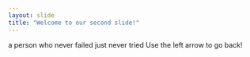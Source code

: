 ```yaml
---
layout: slide
title: "Welcome to our second slide!"
---
```

a person who never failed just never tried
Use the left arrow to go back!
